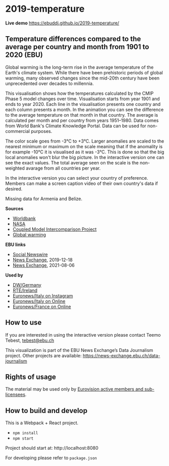 # 2019-temperature

**Live demo** https://ebuddj.github.io/2019-temperature/

## Temperature differences compared to the average per country and month from 1901 to 2020 (EBU)

Global warming is the long-term rise in the average temperature of the Earth's climate system. While there have been prehistoric periods of global warming, many observed changes since the mid-20th century have been unprecedented over decades to millennia.

This visualisation shows how the temperatures calculated by the CMIP Phase 5 model changes over time. Visualisation starts from year 1901 and ends to year 2020. Each line in the visualisation presents one country and each column presents a month. In the animation you can see the difference to the average temperature on that month in that country. The average is calculated per month and per country from years 1951–1980. Data comes from World Bank's Climate Knowledge Portal. Data can be used for non-commercial purposes.

The color scale goes from -3°C to +3°C. Larger anomalies are scaled to the nearest minimum or maximum on the scale meaning that if the anomality is for example -10°C it is visualised as it was -3°C. This is done so that the big local anomalies won't blur the big picture. In the interactive version one can see the exact values. The total average seen on the scale is the non-weighted avarage from all countries per year.  

In the interactive version you can select your country of preference. Members can make a screen caption video of their own country's data if desired.

Missing data for Armenia and Belize.

**Sources**
* [Worldbank](https://climateknowledgeportal.worldbank.org/download-data)
* [NASA](https://data.giss.nasa.gov/gistemp/)
* [Coupled Model Intercomparison Project](https://en.wikipedia.org/wiki/Coupled_Model_Intercomparison_Project)
* [Global warming](https://en.wikipedia.org/wiki/Global_warming)

**EBU links**
* [Social Newswire](https://www.evnsocialnewswire.ch/climate/climate-animation-shows-changes-in-temperature-per-country-from-1901-2016-animation/)
* [News Exchange](https://news-exchange.ebu.ch/item_detail/1db9a66f91368300da1d67928dfb1ede/2019_21060495), 2019-12-18
* [News Exchange](https://news-exchange.ebu.ch/item_detail/2ee6d07895acda9a9b3ca64b2d57a6e2/2021_10034934), 2021-08-06

**Used by**
* [DW/Germany](https://twitter.com/dwnews/status/1207232031492640769)
* [RTÉ/Ireland](https://www.instagram.com/p/B6NcV-wl3qq/)
* [Euronews/Italy on Instagram](https://www.instagram.com/p/B6OEoStjZ5P/)
* [Euronews/Italy on Online](https://it.euronews.com/2019/12/19/capire-il-riscaldamento-globale-a-colpo-d-occhio)
* [Euronews/France on Online](https://fr.euronews.com/2019/12/20/animation-39-secondes-pour-constater-le-rechauffement-climatique)

## How to use

If you are interested in using the interactive version please contact Teemo Tebest, tebest@ebu.ch

This visualization is part of the EBU News Exchange’s Data Journalism project. Other projects are available: https://news-exchange.ebu.ch/data-journalism

## Rights of usage

The material may be used only by [Eurovision active members and sub-licensees](https://www.ebu.ch/eurovision-news/members-and-sublicensees).

## How to build and develop

This is a Webpack + React project.

* `npm install`
* `npm start`

Project should start at: http://localhost:8080

For developing please refer to `package.json`